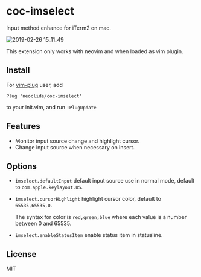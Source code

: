 # coc-imselect

Input method enhance for iTerm2 on mac.

![2019-02-26 15_11_49](https://user-images.githubusercontent.com/251450/53394376-0de0c980-39da-11e9-8d6f-8006f98af84f.gif)

This extension only works with neovim and when loaded as vim plugin.

## Install

For [vim-plug](https://github.com/junegunn/vim-plug) user, add

```vim
Plug 'neoclide/coc-imselect'
```

to your init.vim, and run `:PlugUpdate`

## Features

- Monitor input source change and highlight cursor.
- Change input source when necessary on insert.

## Options

- `imselect.defaultInput` default input source use in normal mode, default to `com.apple.keylayout.US`.

- `imselect.cursorHighlight` highlight cursor color, default to `65535,65535,0`.

  The syntax for color is `red,green,blue` where each value is a number between 0 and 65535.

- `imselect.enableStatusItem` enable status item in statusline.

## License

MIT
